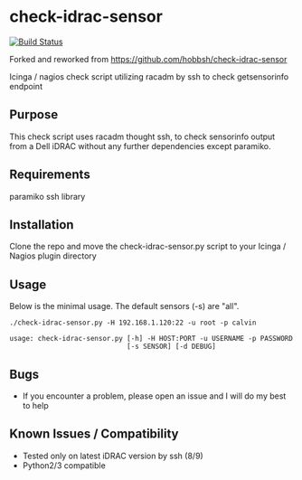# check-idrac-sensor
[![Build Status](https://travis-ci.com/lagooj/check-idrac-sensor.svg?branch=master)](https://travis-ci.com/lagooj/check-idrac-sensor)

Forked and reworked from https://github.com/hobbsh/check-idrac-sensor

Icinga / nagios check script utilizing racadm by ssh to check getsensorinfo endpoint

## Purpose

This check script uses racadm thought ssh, to check sensorinfo output from a Dell iDRAC without any 
further dependencies except paramiko.

## Requirements

paramiko ssh library

## Installation

Clone the repo and move the check-idrac-sensor.py script to your Icinga / Nagios plugin directory

## Usage

Below is the minimal usage. The default sensors (-s) are "all".

```
./check-idrac-sensor.py -H 192.168.1.120:22 -u root -p calvin

usage: check-idrac-sensor.py [-h] -H HOST:PORT -u USERNAME -p PASSWORD
                             [-s SENSOR] [-d DEBUG]
```

## Bugs

- If you encounter a problem, please open an issue and I will do my best to help

## Known Issues / Compatibility

- Tested only on latest iDRAC version by ssh (8/9)
- Python2/3 compatible
